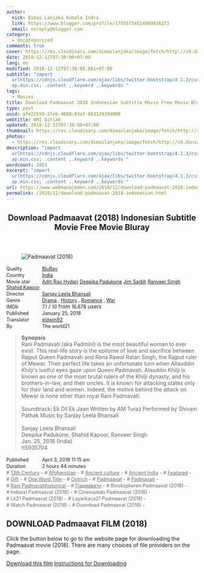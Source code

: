```yaml
---
author:
  nick: Dimas Lanjaka Kumala Indra
  link: https://www.blogger.com/profile/17555754514989936273
  email: noreply@blogger.com
category:
  - Uncategorized
comments: true
cover: https://res.cloudinary.com/dimaslanjaka/image/fetch/http://s0.dunia21.net/wp-content/uploads/2018/04/film-padmaavat-2018.jpg
date: 2018-12-12T07:38:00+07:00
lang: en
modified: 2018-12-12T07:38:00.681+07:00
subtitle: "import
  urlhttps://cdnjs.cloudflare.com/ajax/libs/twitter-bootstrap/4.1.3/css/bootstr\
  ap.min.css; .content ,.keyword ,.keywords "
tags:
  - Movies
title: Download Padmaavat 2018 Indonesian Subtitle Movie Free Movie Bluray
type: post
uuid: afe22559-2feb-4888-83a7-86312939d000
webtitle: WMI Gitlab
updated: 2018-12-12T07:38:00+07:00
thumbnail: https://res.cloudinary.com/dimaslanjaka/image/fetch/http://s0.dunia21.net/wp-content/uploads/2018/04/film-padmaavat-2018.jpg
photos:
  - https://res.cloudinary.com/dimaslanjaka/image/fetch/http://s0.dunia21.net/wp-content/uploads/2018/04/film-padmaavat-2018.jpg
description: "import
  urlhttps://cdnjs.cloudflare.com/ajax/libs/twitter-bootstrap/4.1.3/css/bootstr\
  ap.min.css; .content ,.keyword ,.keywords "
wordcount: 2053
excerpt: "import
  urlhttps://cdnjs.cloudflare.com/ajax/libs/twitter-bootstrap/4.1.3/css/bootstr\
  ap.min.css; .content ,.keyword ,.keywords "
url: https://www.webmanajemen.com/2018/12/download-padmaavat-2018-indonesian.html
permalink: /2018/12/download-padmaavat-2018-indonesian.html
---
```


<div>  <style>  @import url("https://cdnjs.cloudflare.com/ajax/libs/twitter-bootstrap/4.1.3/css/bootstrap.min.css");  .content *,.keyword *,.keywords * { max-width:100%}  .keywords h3 { margin-right: 15px; color: #666 }   .keywords h3::before { content: "#"; }  .keywords h3::after { content: "-"; }  .content h3 { display: inline-block; }  .keywords h3 { display: block }  .content-wrapper {          position: relative      }      .content-wrapper::before {          background: -moz-linear-gradient(top, rgba(255, 255, 255, 0) 0, rgba(255, 255, 255, 1) 100%);          background: -webkit-linear-gradient(top, rgba(255, 255, 255, 0) 0, rgba(255, 255, 255, 1) 100%);          background: linear-gradient(to bottom, rgba(255, 255, 255, 0) 0, rgba(255, 255, 255, 1) 100%);          filter: progid: DXImageTransform.Microsoft.gradient(startColorstr='#00ffffff', endColorstr='#ffffff', GradientType=0);          bottom: 0;          left: 0;          position: absolute;          width: 100%;          color: #fff;          height: 50px;          /*content: '';*/          /*z-index: 3*/      }      .keywords h3 a {          color: #666      }      .content {          position: relative      }      .content h2,      .content h3 {          font-style: normal;          display: inline-block;          font-weight: 400;          margin: 0;          padding: 0;          font-size: 90%      }      .content-media,      .show-more {          font-size: 80%      }      .content h2 {          width: 90px      }      .content-poster {          margin-bottom: 10px      }  </style>  <article class="post"><header class="post-header"><h1 for="title"> <span class="notranslate">Download Padmaavat (2018) Indonesian Subtitle Movie Free Movie Bluray</span> </h1> </header><div class="content-wrapper" id="movie-detail"><div class="row toggle-more">  <div class="col-xs-2 content-poster"><figure><img src="https://res.cloudinary.com/dimaslanjaka/image/fetch/http://s0.dunia21.net/wp-content/uploads/2018/04/film-padmaavat-2018.jpg" alt="Padmaavat (2018)" title="Watch Padmaavat (2018) Indonesian Subtitles Streaming Movie Free Download Online" class="img-thumbnail"></figure></div>  <div class="col-xs-10 content">  <div>  <h2> <span class="notranslate">Quality</span> </h2> <h3> <span class="notranslate"><a href="http://web-manajemen.blogspot.com/p/search.html?q=quality%20bluray" title="List of the latest and most complete films on BluRay quality">BluRay</a></span> </h3> </div>  <div>  <h2> <span class="notranslate">Country</span> </h2> <h3> <span class="notranslate"><a href="http://web-manajemen.blogspot.com/p/search.html?q=country%20india" title="List of the latest and most complete films made in India">India</a></span> </h3> </div>  <div>  <h2> <span class="notranslate">Movie star</span> </h2> <h3> <span class="notranslate"><a href="http://web-manajemen.blogspot.com/p/search.html?q=artist%20aditi%20rao%20hydari">Aditi Rao Hydari</a></span> </h3> <h3> <span class="notranslate"><a href="http://web-manajemen.blogspot.com/p/search.html?q=artist%20deepika%20padukone">Deepika Padukone</a></span> </h3> <h3> <span class="notranslate"><a href="http://web-manajemen.blogspot.com/p/search.html?q=artist%20jim%20sarbh">Jim Sarbh</a></span> </h3> <h3> <span class="notranslate"><a href="http://web-manajemen.blogspot.com/p/search.html?q=artist%20ranveer%20singh">Ranveer Singh</a></span> </h3> <h3> <span class="notranslate"><a href="http://web-manajemen.blogspot.com/p/search.html?q=artist%20shahid%20kapoor">Shahid Kapoor</a></span> </h3> </div>  <div>  <h2> <span class="notranslate">Director</span> </h2> <h3> <span class="notranslate"><a href="http://web-manajemen.blogspot.com/p/search.html?q=director%20sanjay%20leela%20bhansali">Sanjay Leela Bhansali</a></span> </h3> </div>  <div>  <h2> <span class="notranslate">Genre</span> </h2> <h3> <span class="notranslate"><a href="http://web-manajemen.blogspot.com/p/search.html?q=genre%20drama" title="List of the latest and most complete Genres films">Drama</a> , <a href="http://web-manajemen.blogspot.com/p/search.html?q=genre%20history" title="List of the latest and most complete Genres films">History</a> , <a href="http://web-manajemen.blogspot.com/p/search.html?q=genre%20romance" title="List of the latest and most complete Genres films">Romance</a> , <a href="http://web-manajemen.blogspot.com/p/search.html?q=genre%20war" title="List of the latest and most complete Genres films">War</a></span> </h3> </div>  <div>  <h2> <span class="notranslate">IMDb</span> </h2> <h3> <span class="notranslate">7.1</span> </h3> <span class="notranslate">/</span> <h3> <span class="notranslate">10</span> </h3> <span class="notranslate">from</span> <h3> <span class="notranslate">16,678</span> </h3> <span class="notranslate">users</span> </div> <div>  <h2> <span class="notranslate">Published</span> </h2> <h3> <span class="notranslate">January 25, 2018</span> </h3> </div>  <div>  <h2> <span class="notranslate">Translator</span> </h2> <h3> <span class="notranslate"><a href="http://web-manajemen.blogspot.com/p/search.html?q=translator%20eldwin92">eldwin92</a></span> </h3> </div>  <div>  <h2> <span class="notranslate">By</span> </h2> <h3> <span class="notranslate">The world21</span> </h3> </div>  <blockquote> <span class="notranslate"><strong>Synopsis</strong></span> <br><span class="notranslate">Rani Padmavati (aka Padmini) is the most beautiful woman to ever exist.</span> <span class="notranslate">This real-life story is the epitome of love and sacrifice between Rajput Queen Padmavati and Rana Rawal Ratan Singh, the Rajput ruler of Mewar.</span> <span class="notranslate">Their perfect life takes an unfortunate turn when Allauddin Khilji's lustful eyes gaze upon Queen Padmavati.</span> <span class="notranslate">Alauddin Khilji is known as one of the most brutal rulers of the Khilji dynasty, and his brothers-in-law, and their uncles.</span> <span class="notranslate">It is known for attacking states only for their land and women.</span> <span class="notranslate">Indeed, the motive behind the attack on Mewar is none other than royal Rani Padmavati.</span> <br><br><span class="notranslate">Soundtrack: Ek Dil Ek Jaan Written by AM Turaz Performed by Shivam Pathak Music by Sanjay Leela Bhansali</span> <br><span><br></span> <span class="notranslate"><span>Sanjay Leela Bhansali</span></span> <span><br></span> <span class="notranslate"><span>Deepika Padukone, Shahid Kapoor, Ranveer Singh</span></span> <span><br></span> <span class="notranslate"><span>Jan. 25, 2018 (India)</span></span> <span><br></span> <span class="notranslate"><span>tt5935704</span></span> </blockquote> <div>  <h2> <span class="notranslate">Published</span> </h2> <h3> <span class="notranslate">April 3, 2018 11:15 am</span> </h3> </div>  <div>  <h2> <span class="notranslate">Duration</span> </h2> <h3> <span class="notranslate">2 hours 44 minutes</span> </h3> </div>  <div class="keywords">  <h3> <span class="notranslate"><a href="http://web-manajemen.blogspot.com/p/search.html?q=tag%2013th%20century">13th Century</a></span> </h3> <h3> <span class="notranslate"><a href="http://web-manajemen.blogspot.com/p/search.html?q=tag%20afghanistan">Afghanistan</a></span> </h3> <h3> <span class="notranslate"><a href="http://web-manajemen.blogspot.com/p/search.html?q=tag%20ancient%20culture">Ancient culture</a></span> </h3> <h3> <span class="notranslate"><a href="http://web-manajemen.blogspot.com/p/search.html?q=tag%20ancient%20india">Ancient India</a></span> </h3> <h3> <span class="notranslate"><a href="http://web-manajemen.blogspot.com/p/search.html?q=tag%20featured">Featured</a></span> </h3> <h3> <span class="notranslate"><a href="http://web-manajemen.blogspot.com/p/search.html?q=tag%20gift">Gift</a></span> </h3> <h3> <span class="notranslate"><a href="http://web-manajemen.blogspot.com/p/search.html?q=tag%20one%20word%20title">One Word Title</a></span> </h3> <h3> <span class="notranslate"><a href="http://web-manajemen.blogspot.com/p/search.html?q=tag%20ostrich">Ostrich</a></span> </h3> <h3> <span class="notranslate"><a href="http://web-manajemen.blogspot.com/p/search.html?q=tag%20padmaavat">Padmaavat</a></span> </h3> <h3> <span class="notranslate"><a href="http://web-manajemen.blogspot.com/p/search.html?q=tag%20padmavati">Padmavati</a></span> </h3> <h3> <span class="notranslate"><a href="http://web-manajemen.blogspot.com/p/search.html?q=tag%20rani%20padmavatihistorical">Rani Padmavatihistorical</a></span> </h3> <h3> <span class="notranslate"><a href="http://web-manajemen.blogspot.com/p/search.html?q=tag%20%D0%BF%D0%B0%D0%B4%D0%BC%D0%B0%D0%B2%D0%B0%D1%82%D0%B8">Падмавати</a></span> </h3> <h3> <span class="notranslate">Bioskopkeren Padmaavat (2018)</span> </h3> <h3> <span class="notranslate">Indoxxi Padmaavat (2018)</span> </h3> <h3> <span class="notranslate">Cinemaindo Padmaavat (2018)</span> </h3> <h3> <span class="notranslate">Lk21 Padmaavat (2018)</span> </h3> <h3> <span class="notranslate">Layarkaca21 Padmaavat (2018)</span> </h3> <h3> <span class="notranslate">Watch Padmaavat (2018)</span> </h3> <h3> <span class="notranslate">Download Padmaavat (2018)</span> </h3> </div>  </div>  </div></div></article><div class="download-movie" id="download-movie">  <h2> <span class="notranslate">DOWNLOAD Padmaavat FILM (2018)</span> </h2> <p> <span class="notranslate">Click the button below to go to the website page for downloading the Padmaavat movie (2018).</span> <span class="notranslate">There are many choices of file providers on the page.</span> </p> <a href="http://dl.layarkaca21.vip/get/padmaavat-2018" target="_blank" class="btn btn-success" rel="noopener noreferer nofollow"><i class="fa-download"></i></a> <span class="notranslate"><a href="http://dl.layarkaca21.vip/get/padmaavat-2018" target="_blank" class="btn btn-success" rel="noopener noreferer nofollow">Download this film</a></span> <a href="http://web-manajemen.blogspot.com/p/search.html?q=petunjuk%20cara%20download%20film" target="_blank" class="btn btn-default"><i class="fa-info-circled"></i></a> <span class="notranslate"><a href="http://web-manajemen.blogspot.com/p/search.html?q=petunjuk%20cara%20download%20film" target="_blank" class="btn btn-default">Instructions for Downloading</a></span> </div> </div>